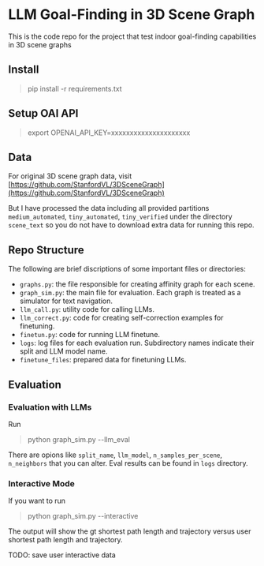# LLM Goal-Finding in 3D Scene Graph
This is the code repo for the project that test indoor goal-finding capabilities in 3D scene graphs

## Install
> pip install -r requirements.txt

## Setup OAI API
> export OPENAI_API_KEY=xxxxxxxxxxxxxxxxxxxxx

## Data
For original 3D scene graph data, visit [https://github.com/StanfordVL/3DSceneGraph](https://github.com/StanfordVL/3DSceneGraph)

But I have processed the data including all provided partitions `medium_automated`, `tiny_automated`, `tiny_verified` under the directory `scene_text` so you do not have to download extra data for running this repo.

## Repo Structure
The following are brief discriptions of some important files or directories:
- `graphs.py`: the file responsible for creating affinity graph for each scene.
- `graph_sim.py`: the main file for evaluation. Each graph is treated as a simulator for text navigation.
- `llm_call.py`: utility code for calling LLMs.
- `llm_correct.py`: code for creating self-correction examples for finetuning.
- `finetun.py`: code for running LLM finetune.
- `logs`: log files for each evaluation run. Subdirectory names indicate their split and LLM model name.
- `finetune_files`: prepared data for finetuning LLMs.


## Evaluation
### Evaluation with LLMs
Run
> python graph_sim.py --llm_eval

There are opions like `split_name`, `llm_model`, `n_samples_per_scene`, `n_neighbors` that you can alter. 
Eval results can be found in `logs` directory.

### Interactive Mode
If you want to run 
> python graph_sim.py --interactive

The output will show the gt shortest path length and trajectory versus user shortest path length and trajectory.

TODO: save user interactive data